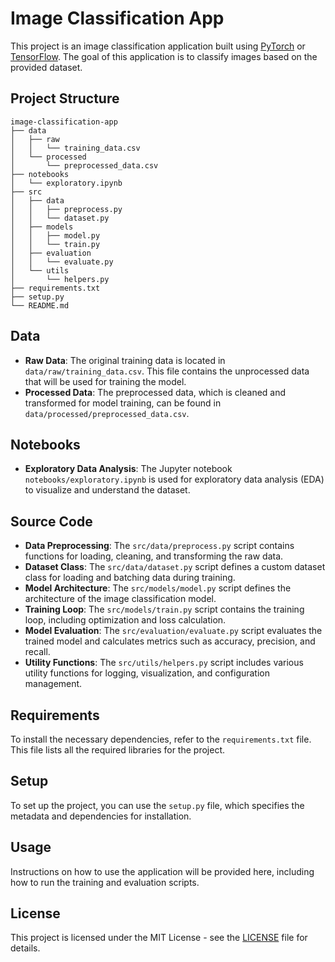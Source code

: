 # Image Classification App

This project is an image classification application built using [PyTorch](https://pytorch.org/) or [TensorFlow](https://www.tensorflow.org/). The goal of this application is to classify images based on the provided dataset.

## Project Structure

```
image-classification-app
├── data
│   ├── raw
│   │   └── training_data.csv
│   └── processed
│       └── preprocessed_data.csv
├── notebooks
│   └── exploratory.ipynb
├── src
│   ├── data
│   │   ├── preprocess.py
│   │   └── dataset.py
│   ├── models
│   │   ├── model.py
│   │   └── train.py
│   ├── evaluation
│   │   └── evaluate.py
│   └── utils
│       └── helpers.py
├── requirements.txt
├── setup.py
└── README.md
```

## Data

- **Raw Data**: The original training data is located in `data/raw/training_data.csv`. This file contains the unprocessed data that will be used for training the model.
- **Processed Data**: The preprocessed data, which is cleaned and transformed for model training, can be found in `data/processed/preprocessed_data.csv`.

## Notebooks

- **Exploratory Data Analysis**: The Jupyter notebook `notebooks/exploratory.ipynb` is used for exploratory data analysis (EDA) to visualize and understand the dataset.

## Source Code

- **Data Preprocessing**: The `src/data/preprocess.py` script contains functions for loading, cleaning, and transforming the raw data.
- **Dataset Class**: The `src/data/dataset.py` script defines a custom dataset class for loading and batching data during training.
- **Model Architecture**: The `src/models/model.py` script defines the architecture of the image classification model.
- **Training Loop**: The `src/models/train.py` script contains the training loop, including optimization and loss calculation.
- **Model Evaluation**: The `src/evaluation/evaluate.py` script evaluates the trained model and calculates metrics such as accuracy, precision, and recall.
- **Utility Functions**: The `src/utils/helpers.py` script includes various utility functions for logging, visualization, and configuration management.

## Requirements

To install the necessary dependencies, refer to the `requirements.txt` file. This file lists all the required libraries for the project.

## Setup

To set up the project, you can use the `setup.py` file, which specifies the metadata and dependencies for installation.

## Usage

Instructions on how to use the application will be provided here, including how to run the training and evaluation scripts.

## License

This project is licensed under the MIT License - see the [LICENSE](LICENSE) file for details.
